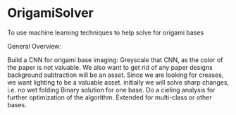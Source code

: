 # OrigamiSolver
To use machine learning techniques to help solve for origami bases

General Overview:

Build a CNN for origami base imaging:
  Greyscale that CNN, as the color of the paper is not valuable. We also want to get rid of any paper designs
  background subtraction will be an asset.
  Since we are looking for creases, we want lighting to be a valuable asset.
    initially we will solve sharp changes, i.e. no wet folding
  Binary solution for one base.
  Do a cieling analysis for further optimization of the algorithm.
  Extended for multi-class or other bases.
